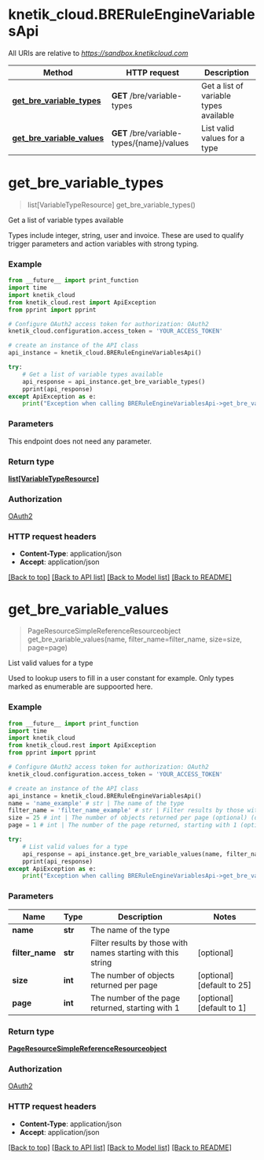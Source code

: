 # knetik_cloud.BRERuleEngineVariablesApi

All URIs are relative to *https://sandbox.knetikcloud.com*

Method | HTTP request | Description
------------- | ------------- | -------------
[**get_bre_variable_types**](BRERuleEngineVariablesApi.md#get_bre_variable_types) | **GET** /bre/variable-types | Get a list of variable types available
[**get_bre_variable_values**](BRERuleEngineVariablesApi.md#get_bre_variable_values) | **GET** /bre/variable-types/{name}/values | List valid values for a type


# **get_bre_variable_types**
> list[VariableTypeResource] get_bre_variable_types()

Get a list of variable types available

Types include integer, string, user and invoice. These are used to qualify trigger parameters and action variables with strong typing.

### Example 
```python
from __future__ import print_function
import time
import knetik_cloud
from knetik_cloud.rest import ApiException
from pprint import pprint

# Configure OAuth2 access token for authorization: OAuth2
knetik_cloud.configuration.access_token = 'YOUR_ACCESS_TOKEN'

# create an instance of the API class
api_instance = knetik_cloud.BRERuleEngineVariablesApi()

try: 
    # Get a list of variable types available
    api_response = api_instance.get_bre_variable_types()
    pprint(api_response)
except ApiException as e:
    print("Exception when calling BRERuleEngineVariablesApi->get_bre_variable_types: %s\n" % e)
```

### Parameters
This endpoint does not need any parameter.

### Return type

[**list[VariableTypeResource]**](VariableTypeResource.md)

### Authorization

[OAuth2](../README.md#OAuth2)

### HTTP request headers

 - **Content-Type**: application/json
 - **Accept**: application/json

[[Back to top]](#) [[Back to API list]](../README.md#documentation-for-api-endpoints) [[Back to Model list]](../README.md#documentation-for-models) [[Back to README]](../README.md)

# **get_bre_variable_values**
> PageResourceSimpleReferenceResourceobject get_bre_variable_values(name, filter_name=filter_name, size=size, page=page)

List valid values for a type

Used to lookup users to fill in a user constant for example. Only types marked as enumerable are suppoorted here.

### Example 
```python
from __future__ import print_function
import time
import knetik_cloud
from knetik_cloud.rest import ApiException
from pprint import pprint

# Configure OAuth2 access token for authorization: OAuth2
knetik_cloud.configuration.access_token = 'YOUR_ACCESS_TOKEN'

# create an instance of the API class
api_instance = knetik_cloud.BRERuleEngineVariablesApi()
name = 'name_example' # str | The name of the type
filter_name = 'filter_name_example' # str | Filter results by those with names starting with this string (optional)
size = 25 # int | The number of objects returned per page (optional) (default to 25)
page = 1 # int | The number of the page returned, starting with 1 (optional) (default to 1)

try: 
    # List valid values for a type
    api_response = api_instance.get_bre_variable_values(name, filter_name=filter_name, size=size, page=page)
    pprint(api_response)
except ApiException as e:
    print("Exception when calling BRERuleEngineVariablesApi->get_bre_variable_values: %s\n" % e)
```

### Parameters

Name | Type | Description  | Notes
------------- | ------------- | ------------- | -------------
 **name** | **str**| The name of the type | 
 **filter_name** | **str**| Filter results by those with names starting with this string | [optional] 
 **size** | **int**| The number of objects returned per page | [optional] [default to 25]
 **page** | **int**| The number of the page returned, starting with 1 | [optional] [default to 1]

### Return type

[**PageResourceSimpleReferenceResourceobject**](PageResourceSimpleReferenceResourceobject.md)

### Authorization

[OAuth2](../README.md#OAuth2)

### HTTP request headers

 - **Content-Type**: application/json
 - **Accept**: application/json

[[Back to top]](#) [[Back to API list]](../README.md#documentation-for-api-endpoints) [[Back to Model list]](../README.md#documentation-for-models) [[Back to README]](../README.md)

